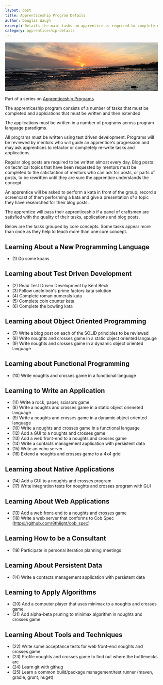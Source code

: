 ```yaml
---
layout: post
title: Apprenticeship Program Details
author: Douglas Waugh
excerpt: Details the main tasks an apprentice is required to complete over the course of their apprenticeship.
category: apprenticeship-details
---
```


![Sunset at Climping](/assets/images/sunset-at-climping.jpg "Sunset at Climping")

Part of a series on [Apprenticeship Programs](/2017/03/29/apprenticeship-programs)

The apprenticeship program consists of a number of tasks that must be completed and applciations that must be written and then extended.

The applications must be written in a number of programs across program language paradigms.

All programs must be written using test driven development.  Programs will be reviewed by mentors who will guide an apprentice's progression and may ask apprentices to refactor or completely re-write tasks and applications.

Regular blog posts are required to be written almost every day.  Blog posts on technical topics that have been requested by mentors must be completed to the satisfaction of mentors who can ask for posts, or parts of posts, to be rewritten until they are sure the apprentice understands the concept.

An apprentice will be asked to perform a kata in front of the group, record a screencast of them performing a kata and give a presentation of a topic they have researched for their blog posts.

The apprentice will pass their apprenticeship if a panel of craftsmen are satisfied with the quality of their tasks, applications and blog posts.

Below are the tasks grouped by core concepts.  Some tasks appear more than once as they help to teach more than one core concept.

Learning About a New Programming Language
---

* (1) Do some koans

Learning about Test Driven Development
---

* (2) Read Test Driven Development by Kent Beck
* (3) Follow uncle bob's prime factors kata solution
* (4) Complete roman numerals kata
* (5) Complete coin counter kata
* (6) Complete the bowling kata

Learning about Object Oriented Programming
---

* (7) Write a blog post on each of the SOLID principles to be reviewed
* (8) Write noughts and crosses game in a static object oriented langauge
* (9) Write noughts and crosses game in a dynamic object oriented language

Learning about Functional Programming
---

* (10) Write noughts and crosses game in a functional language

Learning to Write an Application
---

* (11) Write a rock, paper, scissors game
* (8) Write a noughts and crosses game in a static object orieneted language
* (9) Write a noughts and crosses game in a dynamic object oriented language
* (10) Write a noughts and crosses game in a functional language
* (12) Add a GUI to a noughts and crosses game
* (13) Add a web front-end to a noughts and crosses game
* (14) Write a contacts management application with persistent data
* (15) Write an echo server
* (16) Extend a noughts and crosses game to a 4x4 grid

Learning about Native Applications
---

* (14) Add a GUI to a noughts and crosses program
* (17) Write integration tests for noughts and crosses program with GUI

Learning About Web Applications
---

* (13) Add a web front-end to a noughts and crosses game
* (18) Write a web server that conforms to Cob Spec (https://github.com/8thlight/cob_spec)

Learning How to be a Consultant
---

* (19) Participate in personal iteration planning meetings

Learning About Persistent Data
---

* (14) Write a contacts management application with persistent data

Learning to Apply Algorithms
---

* (20) Add a computer player that uses minimax to a noughts and crosses game
* (21) Add alpha-beta pruning to minimax algorithm in noughts and crosses game

Learning About Tools and Techniques
---

* (22) Write some acceptance tests for web front-end noughts and crosses game
* (23) Profile noughts and crosses game to find out where the bottlenecks are
* (24) Learn git with githug
* (25) Learn a common build/package management/test runner (maven, gradle, grunt, nuget)